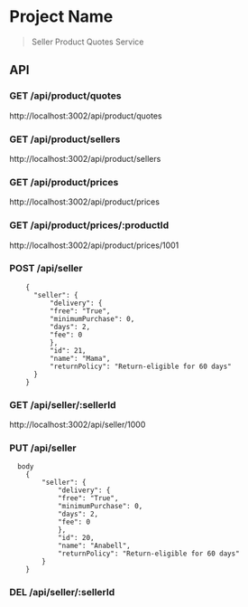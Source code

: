 # Project Name

> Seller Product Quotes Service


## API
### GET /api/product/quotes
http://localhost:3002/api/product/quotes

### GET /api/product/sellers
http://localhost:3002/api/product/sellers

### GET /api/product/prices
http://localhost:3002/api/product/prices

### GET /api/product/prices/:productId
http://localhost:3002/api/product/prices/1001


### POST /api/seller
```  body
    {
      "seller": {
          "delivery": {
          "free": "True",
          "minimumPurchase": 0,
          "days": 2,
          "fee": 0
          },
          "id": 21,
          "name": "Mama",
          "returnPolicy": "Return-eligible for 60 days"
      }
    }
```
### GET /api/seller/:sellerId
http://localhost:3002/api/seller/1000

### PUT /api/seller
```
  body
    {
        "seller": {
            "delivery": {
            "free": "True",
            "minimumPurchase": 0,
            "days": 2,
            "fee": 0
            },
            "id": 20,
            "name": "Anabell",
            "returnPolicy": "Return-eligible for 60 days"
        }
    }
```
### DEL /api/seller/:sellerId
